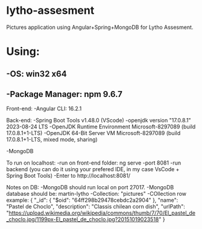 # lytho-assesment
Pictures application using Angular+Spring+MongoDB for Lytho Assesment.

# Using:
  ## -OS: win32 x64
  ## -Package Manager: npm 9.6.7

Front-end:
  -Angular CLI: 16.2.1

Back-end:
  -Spring Boot Tools v1.48.0 (VScode)
  -openjdk version "17.0.8.1" 2023-08-24 LTS
  -OpenJDK Runtime Environment Microsoft-8297089 (build 17.0.8.1+1-LTS)
  -OpenJDK 64-Bit Server VM Microsoft-8297089 (build 17.0.8.1+1-LTS, mixed mode, sharing)

-MongoDB

To run on localhost:
-run on front-end folder: ng serve -port 8081
-run backend (you can do it using your prefered IDE, in my case VsCode + Spring Boot Tools)
-Enter to http://localhost:8081/

Notes on DB:
-MongoDB should run local on port 27017.
-MongoDB database should be: martin-lytho
-Collection: "pictures"
-COllection row example: 
{
  "_id": {
    "$oid": "64ff298b29478cebdc2a2904"
  },
  "name": "Pastel de Choclo",
  "description": "Classis chilean corn dish",
  "urlPath": "https://upload.wikimedia.org/wikipedia/commons/thumb/7/70/El_pastel_de_choclo.jpg/1199px-El_pastel_de_choclo.jpg?20151019023518"
}




